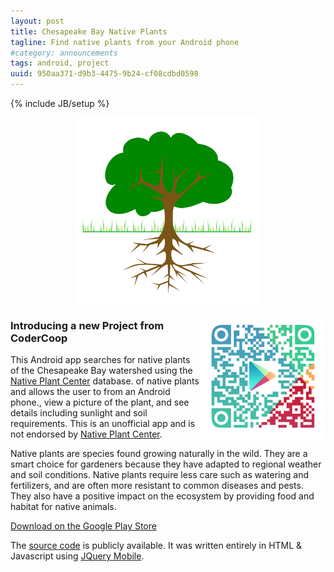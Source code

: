 ```yaml
---
layout: post
title: Chesapeake Bay Native Plants
tagline: Find native plants from your Android phone
#category: announcements
tags: android, project
uuid: 950aa371-d9b3-4475-9b24-cf08cdbd0598
---
```

{% include JB/setup %}

<a href="https://play.google.com/store/apps/details?id=org.codercoop.nativeplants"><img src="/images/native-plant-icon-512x512.png" style="display:block;margin-left:auto;margin-right:auto;" width="300px" height="300px"/></a>

<a style="float:right;" href="https://play.google.com/store/apps/details?id=org.codercoop.nativeplants"><img src="/images/native-plant-qr-play.png" width="200px" height="200px"/></a>


### Introducing a new Project from CoderCoop

This Android app searches for native plants of the Chesapeake Bay watershed using the [Native Plant Center](http://www.nativeplantcenter.net/) database. of  native plants and allows the user to  from an Android phone., view a picture of the plant, and see details including sunlight and soil requirements. This is an unofficial app and is not endorsed by [Native Plant Center](http://www.nativeplantcenter.net/).

Native plants are species found growing naturally in the wild. They are a smart choice for gardeners because they have adapted to regional weather and soil conditions. Native plants require less care such as watering and fertilizers, and are often more resistant to common diseases and pests. They also have a positive impact on the ecosystem by providing food and habitat for native animals.


[Download on the Google Play Store](https://play.google.com/store/apps/details?id=org.codercoop.nativeplants&hl=en)

The [source code](https://github.com/CoderCoop/nativePlantsChesapeake) is publicly available. It was written entirely in HTML & Javascript using [JQuery Mobile](http://jquerymobile.com/). 

